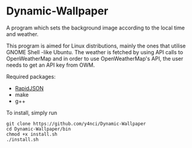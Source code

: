 # Dynamic-Wallpaper
A program which sets the background image according to the local time and weather.

This program is aimed for Linux distributions, mainly the ones that utilise GNOME Shell -like Ubuntu. The weather is fetched by using API calls to OpenWeatherMap and in order to use OpenWeatherMap's API, the user needs to get an API key from OWM.

Required packages:
  - [RapidJSON](https://github.com/Tencent/rapidjson)
  - make
  - g++

To install, simply run

```
git clone https://github.com/y4nci/Dynamic-Wallpaper
cd Dynamic-Wallpaper/bin
chmod +x install.sh
./install.sh
```

